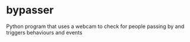 bypasser
========

Python program that uses a webcam to check for people passing by and triggers behaviours and events
